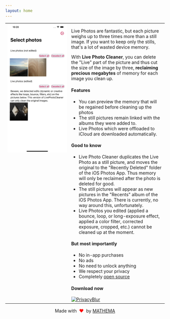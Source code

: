 ```yaml
---
layout: home
---
```


<table style="width: 100%; border: none">
<tr>
<td valign="top" style="width: 40%; border: none">
<img style="" src="assets/screenshots.gif" />
</td>
<td valign="top" style="border: none">
<p>
Live Photos are fantastic, but each picture weighs up to three times more than a still image. If you want to keep only the stills, that's a lot of wasted device memory.</p>
<p>With <strong>Live Photo Cleaner</strong>, you can delete the "Live" part of the picture and thus cut the size of the image by three, <strong>reclaiming precious megabytes</strong> of memory for each image you clean up.
</p>

<h4>Features</h4>
<ul>
<li>You can preview the memory that will be regained before cleaning up the photos</li>
<li>The still pictures remain linked with the albums they were added to.</li>
<li>Live Photos which were offloaded to iCloud are downloaded automatically.</li>
</ul>

<h4>Good to know</h4>
<ul>
<li>Live Photo Cleaner duplicates the Live Photo as a still picture, and moves the original to the "Recently Deleted" folder of the iOS Photos App. Thus memory will only be reclaimed after the photo is deleted for good.</li>
<li>The still pictures will appear as new pictures in the "Recents" album of the iOS Photos App. There is currently, no way around this, unfortunately.</li>
<li>Live Photos you edited (applied a bounce, loop, or long-exposure effect, applied a color filter, corrected exposure, cropped, etc.) cannot be cleaned up at the moment.</li>
</ul>

<h4>But most importantly</h4>

<ul>
<li>No in-app purchases</li>
<li>No ads</li>
<li>No need to unlock anything</li>
<li>We respect your privacy</li>
<li>Completely <a href="https://github.com/MATHEMA-GmbH/LivePhotoCleaner">open source</a></li>
</ul>

<h4>Download now</h4>
<a href="https://apps.apple.com/de/app/live-photo-cleaner/id1536545732">
      <img style='height: 50px; object-fit: cover' src="https://tools.applemediaservices.com/api/badges/download-on-the-app-store/black/en-us?size=250x83&amp;releaseDate=1619827200&h=9d23d850d1506bbe56180b2aa8ee51f7" alt="PrivacyBlur">
      </a>
</td>
</tr>
</table>

<p style="text-align: center;">Made with <span style="color: red;">&#160;❤&#160;</span> by <a href="https://www.mathema.de/">MATHEMA</a></p>
